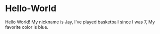 # Hello-World
Hello World!
My nickname is Jay, I've played basketball since I was 7, My favorite color is blue.
